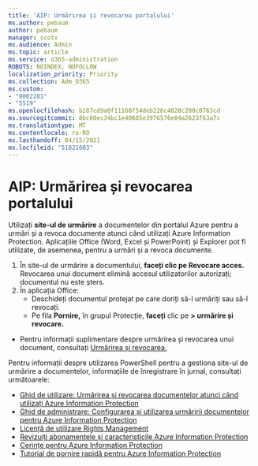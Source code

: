 ```yaml
---
title: 'AIP: Urmărirea și revocarea portalului'
ms.author: pebaum
author: pebaum
manager: scotv
ms.audience: Admin
ms.topic: article
ms.service: o365-administration
ROBOTS: NOINDEX, NOFOLLOW
localization_priority: Priority
ms.collection: Adm_O365
ms.custom:
- "9002281"
- "5519"
ms.openlocfilehash: b187cd9a0f11168f54deb226c4828c280c0763cd
ms.sourcegitcommit: 8bc60ec34bc1e40685e3976576e04a2623f63a7c
ms.translationtype: MT
ms.contentlocale: ro-RO
ms.lasthandoff: 04/15/2021
ms.locfileid: "51821603"
---
```

# <a name="aip-track-and-revoke-portal"></a>AIP: Urmărirea și revocarea portalului

Utilizați **site-ul de urmărire** a documentelor din portalul Azure pentru a urmări și a revoca documente atunci când utilizați Azure Information Protection. Aplicațiile Office (Word, Excel și PowerPoint) și Explorer pot fi utilizate, de asemenea, pentru a urmări și a revoca documente.

1. În site-ul de urmărire a documentului, **faceți clic pe Revocare acces.** Revocarea unui document elimină accesul utilizatorilor autorizați; documentul nu este șters.
2. În aplicația Office:
    - Deschideți documentul protejat pe care doriți să-l urmăriți sau să-l revocați.
    - Pe fila **Pornire,** în grupul Protecție, **faceți** clic pe **> urmărire și revocare.**

- Pentru informații suplimentare despre urmărirea și revocarea unui document, consultați [Urmărirea și revocarea.](https://docs.microsoft.com/azure/information-protection/rms-client/client-track-revoke)

Pentru informații despre utilizarea PowerShell pentru a gestiona site-ul de urmărire a documentelor, informațiile de înregistrare în jurnal, consultați următoarele:
- [Ghid de utilizare: Urmărirea și revocarea documentelor atunci când utilizați Azure Information Protection](https://docs.microsoft.com/azure/information-protection/rms-client/client-track-revoke)
- [Ghid de administrare: Configurarea și utilizarea urmăririi documentelor pentru Azure Information Protection](https://docs.microsoft.com/azure/information-protection/rms-client/client-admin-guide-document-tracking)
- [Licență de utilizare Rights Management](https://docs.microsoft.com/azure/information-protection/configure-usage-rights#rights-management-use-license)
- [Revizuiți abonamentele și caracteristicile Azure Information Protection](https://azure.microsoft.com/pricing/details/information-protection)
- [Cerințe pentru Azure Information Protection](https://docs.microsoft.com/azure/information-protection/get-started/requirements)
- [Tutorial de pornire rapidă pentru Azure Information Protection](https://docs.microsoft.com/azure/information-protection/get-started/infoprotect-quick-start-tutorial)
